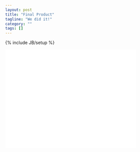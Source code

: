 ```yaml
---
layout: post
title: "Final Product"
tagline: "We did it!"
category: ""
tags: []
---
```

{% include JB/setup %}

<iframe width="420" height="315" src="//www.youtube.com/embed/cbaKCi14uCw" frameborder="0" allowfullscreen></iframe>
